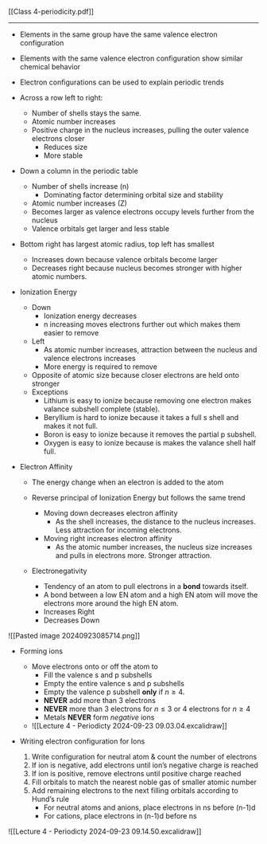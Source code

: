 
[[Class 4-periodicity.pdf]]

---

- Elements in the same group have the same valence electron configuration
- Elements with the same valence electron configuration show similar chemical behavior
- Electron configurations can be used to explain periodic trends
- Across a row left to right:
	- Number of shells stays the same.
	- Atomic number increases
	- Positive charge in the nucleus increases, pulling the outer valence electrons closer
		- Reduces size
		- More stable
- Down a column in the periodic table
	- Number of shells increase (n)
		- Dominating factor determining orbital size and stability
	- Atomic number increases (Z)
	- Becomes larger as valence electrons occupy levels further from the nucleus
	- Valence orbitals get larger and less stable
- Bottom right has largest atomic radius, top left has smallest
	- Increases down because valence orbitals become larger
	- Decreases right because nucleus becomes stronger with higher atomic numbers.


- Ionization Energy
	- Down
		- Ionization energy decreases
		- n increasing moves electrons further out which makes them easier to remove
	- Left
		- As atomic number increases, attraction between the nucleus and valence electrons increases
		- More energy is required to remove
	- Opposite of atomic size because closer electrons are held onto stronger
	- Exceptions
		- Lithium is easy to ionize because removing one electron makes valance subshell complete (stable).
		- Beryllium is hard to ionize because it takes a full s shell and makes it not full.
		- Boron is easy to ionize because it removes the partial p subshell.
		- Oxygen is easy to ionize because is makes the valance shell half full.

- Electron Affinity
	- The energy change when an electron is added to the atom
	- Reverse principal of Ionization Energy but follows the same trend
		- Moving down decreases electron affinity
			- As the shell increases, the distance to the nucleus increases. Less attraction for incoming electrons.
		- Moving right increases electron affinity
			- As the atomic number increases, the nucleus size increases and pulls in electrons more. Stronger attraction.

	- Electronegativity
		- Tendency of an atom to pull electrons in a **bond** towards itself.
		- A bond between a low EN atom and a high EN atom will move the electrons more around the high EN atom.
		- Increases Right
		- Decreases Down

![[Pasted image 20240923085714.png]]

- Forming ions
	- Move electrons onto or off the atom to
		- Fill the valence s and p subshells
		- Empty the entire valence s and p subshells
		- Empty the valence p subshell **only** if $n \geq 4$.
		- **NEVER** add more than 3 electrons
		- **NEVER** more than 3 electrons for $n \leq 3$ or 4 electrons for $n \geq 4$
		- Metals **NEVER** form *negative* ions
	- ![[Lecture 4 - Periodicty 2024-09-23 09.03.04.excalidraw]]

- Writing electron configuration for Ions
	1.  Write configuration for neutral atom & count the number of electrons
	2. If ion is negative, add electrons until ion’s negative charge is reached
	3. If ion is positive, remove electrons until positive charge reached
	4. Fill orbitals to match the nearest noble gas of smaller atomic number
	5. Add remaining electrons to the next filling orbitals according to Hund’s rule
		- For neutral atoms and anions, place electrons in ns before (n-1)d
		- For cations, place electrons in (n-1)d before ns

![[Lecture 4 - Periodicty 2024-09-23 09.14.50.excalidraw]]